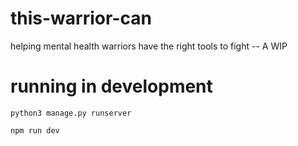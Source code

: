 # this-warrior-can
helping mental health warriors have the right tools to fight -- A WIP

# running in development
```
python3 manage.py runserver

npm run dev
```
